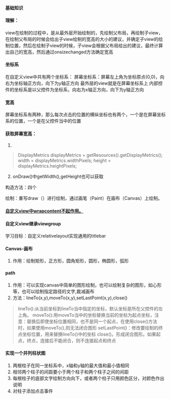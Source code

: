 #### 基础知识
#### 理解：


view在绘制的过程中，是从最外层开始绘制的，先绘制父布局，再绘制子view，在绘制父布局的时候会给出子view绘制的宽高的大小的建议，并确定子view的绘制位置，然后在绘制子view的时候，子view会根据父布局给出的建议，最终计算出自己的宽高，然后通过onsizechanged方法确定宽高


#### 坐标系

在自定义view中共有两个坐标系：
屏幕坐标系：屏幕左上角为坐标原点(0,0)，向右为坐标轴正方向，向下为y轴正方向
最外层的view就是在屏幕坐标系上
内部控件的坐标系是以父控件为坐标系，向右为x轴正方向，向下为y轴正方向

#### 宽高
屏幕坐标系有两种，那么每次点击的位置的横纵坐标也有两个，一个是在屏幕坐标系的位置，一个是在父控件当中的位置

#### 获取屏幕宽高：

1. 
> DisplayMetrics displayMetrics = getResources().getDisplayMetrics();
> width = displayMetrics.widthPixels;
> height = displayMetrics.heightPixels;

2. onDraw()中getWidth(),getHeight也可以获取

构造方法：四个

绘制：重写draw（）进行绘制，通过画笔（Paint）在画布（Canvas）上绘制。

#### [自定义view中wrapcontent不起作用。](https://blog.csdn.net/carson_ho/article/details/62037760)

#### 自定义view继承viewgroup

学习目标：自定义relativelayout实现通用的titlebar

#### Canvas-画布
1. 作用：绘制矩形，正方形，圆角矩形，圆形，椭圆形，弧形


#### path
1. 作用：可以实现canvas中简单的图形绘制，也可以绘制复杂的图形，如心形等，也可以绘制指定路径的文字,裁减画布
2. 方法：lineTo(x,y),moveTo(x,y),setLastPoint(x,y),close()
> lineTo():从当前坐标到lineTo当中指定的坐标，默认坐标是所在父控件的左上角。
> moveTo():用moveTo当中的坐标替换当前的坐标为起点坐标，注意：替换后即使坐标位置相同，也不是同一个起点，在使用close()方法时，如果使用moveTo(),则无法闭合图形
> setLastPoint()：修改要绘制的终点坐标位置，用来替换lineTo()中的坐标
> close()。形成闭合图形。如果起点，终点，连接后不能闭合，则不连接起点和终点


#### 实现一个并列柱状图

1. 两根柱子在同一坐标系中，x轴和y轴的最大值和最小值相同
2. 相邻两个柱子的间距要小于两个柱子和两个柱子之间的间距
3. 每根柱子的底部文字绘制方向向下，或者两个柱子只用颜色区分，对颜色作出说明
4. 对柱子添加点击事件
